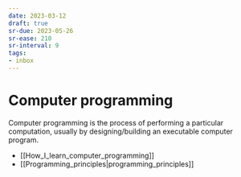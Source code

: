 ```yaml
---
date: 2023-03-12
draft: true
sr-due: 2023-05-26
sr-ease: 210
sr-interval: 9
tags:
- inbox
---
```


# Computer programming

Computer programming is the process of performing a particular computation,
usually by designing/building an executable computer program.

- [[How_I_learn_computer_programming]]
- [[Programming_principles|programming_principles]]